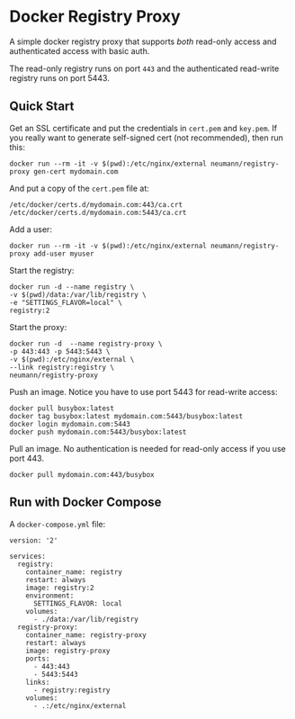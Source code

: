 # Docker Registry Proxy

A simple docker registry proxy that supports *both* read-only access and
authenticated access with basic auth.

The read-only registry runs on port `443` and the authenticated read-write
registry runs on port 5443.

## Quick Start

Get an SSL certificate and put the credentials in `cert.pem` and `key.pem`. If
you really want to generate self-signed cert (not recommended), then run this:

    docker run --rm -it -v $(pwd):/etc/nginx/external neumann/registry-proxy gen-cert mydomain.com

And put a copy of the `cert.pem` file at:

    /etc/docker/certs.d/mydomain.com:443/ca.crt
    /etc/docker/certs.d/mydomain.com:5443/ca.crt

Add a user:

    docker run --rm -it -v $(pwd):/etc/nginx/external neumann/registry-proxy add-user myuser

Start the registry:

    docker run -d --name registry \
    -v $(pwd)/data:/var/lib/registry \
    -e "SETTINGS_FLAVOR=local" \
    registry:2

Start the proxy:

    docker run -d  --name registry-proxy \
    -p 443:443 -p 5443:5443 \
    -v $(pwd):/etc/nginx/external \
    --link registry:registry \
    neumann/registry-proxy

Push an image. Notice you have to use port 5443 for read-write access:

    docker pull busybox:latest
    docker tag busybox:latest mydomain.com:5443/busybox:latest
    docker login mydomain.com:5443
    docker push mydomain.com:5443/busybox:latest

Pull an image. No authentication is needed for read-only access if you use port 443.

    docker pull mydomain.com:443/busybox


## Run with Docker Compose

A `docker-compose.yml` file:

    version: '2'
    
    services:
      registry:
        container_name: registry
        restart: always
        image: registry:2
        environment:
          SETTINGS_FLAVOR: local
        volumes:
          - ./data:/var/lib/registry
      registry-proxy:
        container_name: registry-proxy
        restart: always
        image: registry-proxy
        ports:
          - 443:443
          - 5443:5443
        links:
          - registry:registry
        volumes:
          - .:/etc/nginx/external
